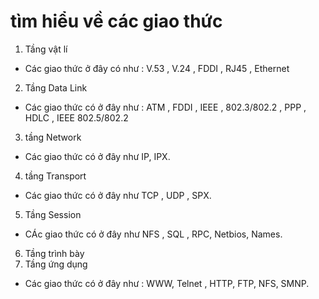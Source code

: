 # tìm hiểu về các giao thức
1. Tầng vật lí 
- Các giao thức ở đây có như : V.53 , V.24 , FDDI , RJ45 , Ethernet
2. Tầng Data Link 
- Các giao thức có ở đây như : ATM , FDDI , IEEE , 802.3/802.2 , PPP , HDLC , IEEE 802.5/802.2
3. tầng Network 
- Các giao thức có ở đây như IP, IPX.
4. tầng Transport  
- Các giao thức có ở đây như TCP , UDP , SPX.
5. Tầng Session
- CÁc giao thức có ở đây như NFS , SQL , RPC, Netbios, Names.
6. Tầng trình bày 
7. Tầng ứng dụng 
- Các giao thức có ở đây như : WWW, Telnet , HTTP, FTP, NFS, SMNP.